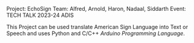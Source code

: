 
Project: EchoSign 
Team: Alfred, Arnold, Haron, Nadaal, Siddarth
Event: TECH TALK 2023-24 ADIS



This Project can be used translate American Sign Language into Text or Speech and uses Python and C/C++ *Arduino Programming Language*.

